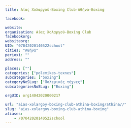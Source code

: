 ```yaml
---
title: Aίας Χολαργού-Boxing Club-Αθήνα-Boxing

facebook:

website:
organisation: Aίας Χολαργού-Boxing Club
facebookorg:
websiteorg:
UID: "07042020140522school"
cities: "Αθήνα"
perioxi: ""
address: ""

places: [""]
categories: ["polemikes-texnes"]
subcategories: ["boxing"]
categoryNoSLug: ["Πολεμικές τέχνες"]
subcategoriesNoSLug: ["Boxing"]

orgUID: org14042020000217

url: "aias-xolargoy-boxing-club-athina-boxing/athina//"
slug: "aias-xolargoy-boxing-club-athina-boxing"
aliases:
    - /07042020140522school
---
```






